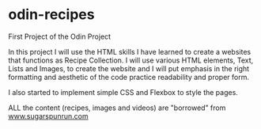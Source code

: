 # odin-recipes
First Project of the Odin Project

In this project I will use the HTML skills I have learned to create a websites that functions as Recipe Collection. I will use various HTML elements, Text, Lists and Images, to create the website and I will put emphasis in the right formatting and aesthetic of the code practice readability and proper form.

I also started to implement simple CSS and Flexbox to style the pages.

ALL the content (recipes, images and videos) are "borrowed" from 
www.sugarspunrun.com